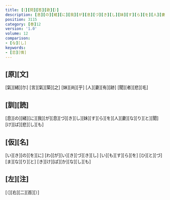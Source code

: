 ```yaml
---
title: [（][問][答][歌][）]
description: [息][の][緒][に][我][が][息][づ][き][し][妹][す][ら][を][人][妻][な][り][と][聞][け][ば][悲][し][も]
position: 3115
category: [巻]12
version: '1.0'
volume: 12
comparison:
- [な][し]
keywords:
- [恋][情]
---
```


## [原][文]

[氣][緒][尓] [言][氣][築][之] [妹][尚][乎] [人][妻][有][跡] [聞][者][悲][毛]

## [訓][読]

[息][の][緒][に][我][が][息][づ][き][し][妹][す][ら][を][人][妻][な][り][と][聞][け][ば][悲][し][も]

## [仮][名]

[い][き][の][を][に] [わ][が][い][き][づ][き][し] [い][も][す][ら][を] [ひ][と][づ][ま][な][り][と] [き][け][ば][か][な][し][も]

## [左][注]

[（][右][二][首][）]
